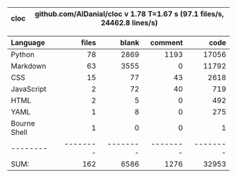 cloc|github.com/AlDanial/cloc v 1.78  T=1.67 s (97.1 files/s, 24462.8 lines/s)
--- | ---

Language|files|blank|comment|code
:-------|-------:|-------:|-------:|-------:
Python|78|2869|1193|17056
Markdown|63|3555|0|11792
CSS|15|77|43|2618
JavaScript|2|72|40|719
HTML|2|5|0|492
YAML|1|8|0|275
Bourne Shell|1|0|0|1
--------|--------|--------|--------|--------
SUM:|162|6586|1276|32953
